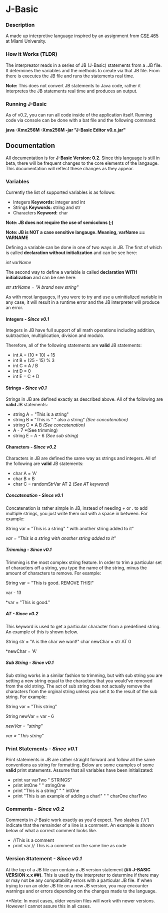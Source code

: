 # J-Basic
### Description
A made up interpretive language inspired by an assignment from [CSE 465](https://miamioh.edu/cec/academics/departments/cse/academics/course-descriptions/cse-465-565/index.html) at Miami University.

### How it Works (TLDR)
The interpreator reads in a series of JB (J-Basic) statements from a .JB file. It determines the variables and the methods to create via that JB file. From there is executes the JB file and runs the statements real time. 

**Note:** This does not convert JB statements to Java code, rather it interpretes the JB statements real time and produces an output.

### Running J-Basic
As of v0.2, you can run all code inside of the application itself. Running code via console can be done with a bat file and the following command:

**java -Xmx256M -Xms256M -jar "J-Basic Editor v0.x.jar"**

## Documentation
All documentation is for **J-Basic Version: 0.2**. Since this language is still in beta, there will be frequent changes to the core elements of the langauge. This documentation will reflect these changes as they appear.

### Variables

Currently the list of supported variables is as follows:
* Integers **Keywords:** integer and int
* Strings **Keywords:** string and str
* Characters **Keyword:** char

**Note: JB does not require the use of semicolons (;)**

**Note: JB is NOT a case sensitive langauge. Meaning, varName == VARNAME**

Defining a variable can be done in one of two ways in JB. The first of which is called **declaration without initialization** and can be see here:

*int varName*

The second way to define a variable is called **declaration WITH initialization** and can be see here:

*str strName = "A brand new string"*

As with most langauges, if you were to try and use a uninitialized variable in any case, it will result in a runtime error and the JB interpreter will produce an error.

#### Integers *- Since v0.1*

Integers in JB have full support of all math operations including addition, subtraction, multiplication, division and modulo.

Therefore, all of the following statements are **valid** JB statements:
* int A = (10 * 10) + 15
* int B = (25 - 15) % 3
* int C = A / B
* int D = 0
* int E = C + D

#### Strings *- Since v0.1*

Strings in JB are defined exactly as described above. All of the following are **valid** JB statements:
* string A = "This is a string"
* string B = "This is " " also a string" *(See concatenation)*
* string C = A B *(See concatenation)*
* A - 7 *(See trimming)
* string E = A - 6 *(See sub string)*

#### Characters *- Since v0.2*

Characters in JB are defined the same way as strings and integers. All of the following are **valid** JB statements:
* char A = 'A'
* char B = B
* char C = randomStrVar AT 2 *(See AT keyword)*

##### Concatenation *- Since v0.1*

Concatenation is rather simple in JB, instead of needing + or . to add multiple strings, you just write them out with a space in between. For example:

String var = "This is a string" " with another string added to it"

*var = "This is a string with another string added to it"*

##### Trimming *- Since v0.1*

Trimming is the most complex string feature. In order to trim a particular set of characters off a string, you type the name of the string, minus the amount of characters to remove. For example:

String var = "This is good. REMOVE THIS!"

var - 13

*var = "This is good."

##### AT *- Since v0.2*

This keyword is used to get a particular character from a predefined string. An example of this is shown below.

String str = "A is the char we want!"
char newChar = str AT 0

*newChar = 'A'

##### Sub String *- Since v0.1*

Sub string works in a similar fashion to trimming, but with sub string you are setting a new string equal to the characters that you would've removed from the old string. The act of sub string does not actually remove the characters from the orginal string unless you set it to the result of the sub string. For example: 

String var = "This string"

String newVar = var - 6

*newVar = "string"*

*var = "This string"*

### Print Statements *- Since v0.1*

Print statements in JB are rather straight forward and follow all the same conventions as string for formatting. Below are some examples of some **valid** print statements. Assume that all variables have been initializated:

* print var varTwo " STRINGS"
* print intOne " " stringOne
* print "This is a string" " " intOne
* print "This is an example of adding a char!" " " charOne charTwo

### Comments *- Since v0.2*

Comments in J-Basic work exactly as you'd expect. Two slashes ('//') indicate that the remainder of a line is a comment. An example is shown below of what a correct comment looks like.

* //This is a comment
* print var // This is a comment on the same line as code

### Version Statement *- Since v0.1*
At the top of a JB file can contain a JB version statement **(## J-BASIC VERSION x.x ##)**. This is used by the interpreter to determine if there may or may not be any compatability errors with a particular JB file. If when trying to run an older JB file on a new JB version, you may encounter warnings and or errors depending on the changes made to the language. 

**Note: In most cases, older version files will work with newer versions. However I cannot assure this in all cases.

